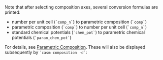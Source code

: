 Note that after selecting composition axes, several conversion formulas are printed:
- number per unit cell (`` `comp_n` ``) to parametric composition (`` `comp` ``)
- parametric composition (`` `comp` ``) to number per unit cell (`` `comp_n` ``)
- standard chemical potentials (`` `chem_pot` ``) to parametric chemical potentials (`` `param_chem_pot` ``)

For details, see [Parametric Composition](/assets/definitions/CASM_param_comp.pdf). These will also be displayed subsequently by `` `casm composition -d` ``:
